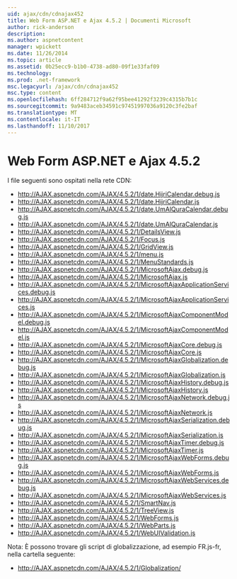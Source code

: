 ```yaml
---
uid: ajax/cdn/cdnajax452
title: Web Form ASP.NET e Ajax 4.5.2 | Documenti Microsoft
author: rick-anderson
description: 
ms.author: aspnetcontent
manager: wpickett
ms.date: 11/26/2014
ms.topic: article
ms.assetid: 0b25ecc9-b1b0-4738-ad80-09f1e33faf09
ms.technology: 
ms.prod: .net-framework
msc.legacyurl: /ajax/cdn/cdnajax452
msc.type: content
ms.openlocfilehash: 6ff284712f9a62f95bee41292f3239c4315b7b1c
ms.sourcegitcommit: 9a9483aceb34591c97451997036a9120c3fe2baf
ms.translationtype: MT
ms.contentlocale: it-IT
ms.lasthandoff: 11/10/2017
---
```

<a name="aspnet-web-forms-and-ajax-452"></a>Web Form ASP.NET e Ajax 4.5.2
====================
I file seguenti sono ospitati nella rete CDN:

- http://AJAX.aspnetcdn.com/AJAX/4.5.2/1/date.HijriCalendar.debug.js
- http://AJAX.aspnetcdn.com/AJAX/4.5.2/1/date.HijriCalendar.js
- http://AJAX.aspnetcdn.com/AJAX/4.5.2/1/date.UmAlQuraCalendar.debug.js
- http://AJAX.aspnetcdn.com/AJAX/4.5.2/1/date.UmAlQuraCalendar.js
- http://AJAX.aspnetcdn.com/AJAX/4.5.2/1/DetailsView.js
- http://AJAX.aspnetcdn.com/AJAX/4.5.2/1/Focus.js
- http://AJAX.aspnetcdn.com/AJAX/4.5.2/1/GridView.js
- http://AJAX.aspnetcdn.com/AJAX/4.5.2/1/menu.js
- http://AJAX.aspnetcdn.com/AJAX/4.5.2/1/MenuStandards.js
- http://AJAX.aspnetcdn.com/AJAX/4.5.2/1/MicrosoftAjax.debug.js
- http://AJAX.aspnetcdn.com/AJAX/4.5.2/1/MicrosoftAjax.js
- http://AJAX.aspnetcdn.com/AJAX/4.5.2/1/MicrosoftAjaxApplicationServices.debug.js
- http://AJAX.aspnetcdn.com/AJAX/4.5.2/1/MicrosoftAjaxApplicationServices.js
- http://AJAX.aspnetcdn.com/AJAX/4.5.2/1/MicrosoftAjaxComponentModel.debug.js
- http://AJAX.aspnetcdn.com/AJAX/4.5.2/1/MicrosoftAjaxComponentModel.js
- http://AJAX.aspnetcdn.com/AJAX/4.5.2/1/MicrosoftAjaxCore.debug.js
- http://AJAX.aspnetcdn.com/AJAX/4.5.2/1/MicrosoftAjaxCore.js
- http://AJAX.aspnetcdn.com/AJAX/4.5.2/1/MicrosoftAjaxGlobalization.debug.js
- http://AJAX.aspnetcdn.com/AJAX/4.5.2/1/MicrosoftAjaxGlobalization.js
- http://AJAX.aspnetcdn.com/AJAX/4.5.2/1/MicrosoftAjaxHistory.debug.js
- http://AJAX.aspnetcdn.com/AJAX/4.5.2/1/MicrosoftAjaxHistory.js
- http://AJAX.aspnetcdn.com/AJAX/4.5.2/1/MicrosoftAjaxNetwork.debug.js
- http://AJAX.aspnetcdn.com/AJAX/4.5.2/1/MicrosoftAjaxNetwork.js
- http://AJAX.aspnetcdn.com/AJAX/4.5.2/1/MicrosoftAjaxSerialization.debug.js
- http://AJAX.aspnetcdn.com/AJAX/4.5.2/1/MicrosoftAjaxSerialization.js
- http://AJAX.aspnetcdn.com/AJAX/4.5.2/1/MicrosoftAjaxTimer.debug.js
- http://AJAX.aspnetcdn.com/AJAX/4.5.2/1/MicrosoftAjaxTimer.js
- http://AJAX.aspnetcdn.com/AJAX/4.5.2/1/MicrosoftAjaxWebForms.debug.js
- http://AJAX.aspnetcdn.com/AJAX/4.5.2/1/MicrosoftAjaxWebForms.js
- http://AJAX.aspnetcdn.com/AJAX/4.5.2/1/MicrosoftAjaxWebServices.debug.js
- http://AJAX.aspnetcdn.com/AJAX/4.5.2/1/MicrosoftAjaxWebServices.js
- http://AJAX.aspnetcdn.com/AJAX/4.5.2/1/SmartNav.js
- http://AJAX.aspnetcdn.com/AJAX/4.5.2/1/TreeView.js
- http://AJAX.aspnetcdn.com/AJAX/4.5.2/1/WebForms.js
- http://AJAX.aspnetcdn.com/AJAX/4.5.2/1/WebParts.js
- http://AJAX.aspnetcdn.com/AJAX/4.5.2/1/WebUIValidation.js

Nota: È possono trovare gli script di globalizzazione, ad esempio FR.js-fr, nella cartella seguente:

- http://AJAX.aspnetcdn.com/AJAX/4.5.2/1/Globalization/

